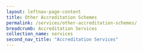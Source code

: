 ```yaml
---
layout: leftnav-page-content
title: Other Accreditation Schemes
permalink: /services/other-accreditation-schemes/
breadcrumb: Accreditation Services
collection_name: services
second_nav_title: "Accreditation Services"
---
```

